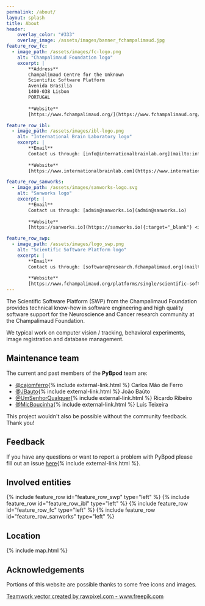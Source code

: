 ```yaml
---
permalink: /about/
layout: splash
title: About
header:
    overlay_color: "#333"
    overlay_image: /assets/images/banner_fchampalimaud.jpg
feature_row_fc:
  - image_path: /assets/images/fc-logo.png
    alt: "Champalimaud Foundation logo"
    excerpt: |
        **Address**  
        Champalimaud Centre for the Unknown  
        Scientific Software Platform  
        Avenida Brasília  
        1400-038 Lisbon  
        PORTUGAL  
          
        **Website**
        [https://www.fchampalimaud.org/](https://www.fchampalimaud.org/){:target="_blank"} <i class="fas fa-external-link-alt fa-xs"/> 

feature_row_ibl:
  - image_path: /assets/images/ibl-logo.png
    alt: "International Brain Laboratory logo"
    excerpt: |
        **Email**  
        Contact us through: [info@internationalbrainlab.org](mailto:info@internationalbrainlab.org)
          
        **Website**  
        [https://www.internationalbrainlab.com](https://www.internationalbrainlab.com){:target="_blank"} <i class="fas fa-external-link-alt fa-xs"/> 

feature_row_sanworks:
  - image_path: /assets/images/sanworks-logo.svg
    alt: "Sanworks logo"
    excerpt: |
        **Email**  
        Contact us through: [admin@sanworks.io](admin@sanworks.io)
        
        **Website**  
        [https://sanworks.io](https://sanworks.io){:target="_blank"} <i class="fas fa-external-link-alt fa-xs"/> 

feature_row_swp:
  - image_path: /assets/images/logo_swp.png
    alt: "Scientific Software Platform logo"
    excerpt: |
        **Email**  
        Contact us through: [software@research.fchampalimaud.org](mailto:software@research.fchampalimaud.org)  
          
        **Website**  
        [https://www.fchampalimaud.org/platforms/single/scientific-software](https://www.fchampalimaud.org/platforms/single/scientific-software){:target="_blank"} <i class="fas fa-external-link-alt fa-xs"/> 
---
```


The Scientific Software Platform (SWP) from the Champalimaud Foundation provides technical know-how in software engineering and high quality software support for the Neuroscience and Cancer research community at the Champalimaud Foundation.

We typical work on computer vision / tracking, behavioral experiments, image registration and database management.

## Maintenance team ##

The current and past members of the **PyBpod** team are:

* [@cajomferro](https://github.com/cajomferro/){% include external-link.html %} Carlos Mão de Ferro
* [@JBauto](https://github.com/JBauto){% include external-link.html %} João Baúto
* [@UmSenhorQualquer](https://github.com/UmSenhorQualquer/){% include external-link.html %} Ricardo Ribeiro
* [@MicBoucinha](https://github.com/MicBoucinha/){% include external-link.html %} Luís Teixeira

This project wouldn't also be possible without the community feedback. Thank you!

## Feedback ##

If you have any questions or want to report a problem with PyBpod please fill out an issue [here](https://github.com/pybpod/pybpod/issues){% include external-link.html %}.

## Involved entities ##

{% include feature_row id="feature_row_swp" type="left" %}
{% include feature_row id="feature_row_ibl" type="left" %}
{% include feature_row id="feature_row_fc" type="left" %}
{% include feature_row id="feature_row_sanworks" type="left" %}

## Location ##

{% include map.html %}

## Acknowledgements ##

Portions of this website are possible thanks to some free icons and images.

<a href="https://www.freepik.com/free-vector/teamwork-connecting-jigsaw-puzzle-piece_3046727.htm">Teamwork vector created by rawpixel.com - www.freepik.com</a>
